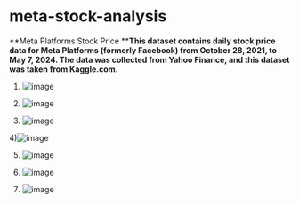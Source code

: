 # meta-stock-analysis
**Meta Platforms Stock Price 
****This dataset contains daily stock price data for Meta Platforms (formerly Facebook) from October 28, 2021, to May 7, 2024.
The data was collected from Yahoo Finance, and this dataset was taken from Kaggle.com.**

1) ![image](https://github.com/simgosh/meta-stock-/assets/158474992/123de8a6-b581-44b0-933e-529a07e184fa)


2) ![image](https://github.com/simgosh/meta-stock-/assets/158474992/56d20c41-a03b-450c-a600-050a79adb4f0)


3) ![image](https://github.com/simgosh/meta-stock-/assets/158474992/3fabcaa8-d775-403d-9a14-32d9564a1de1)


4)![image](https://github.com/simgosh/meta-stock-/assets/158474992/2727870c-a03d-46bb-9191-fb8dee37e6ba)


5) ![image](https://github.com/simgosh/meta-stock-/assets/158474992/b05a34d3-3d1f-4c42-a670-9f025c8f6c20)


6) ![image](https://github.com/simgosh/meta-stock-/assets/158474992/51e305f4-bce1-439c-ba17-b7486258c76d)


7) ![image](https://github.com/simgosh/meta-stock-/assets/158474992/cf881d42-5541-458b-9b23-ed956a704554)

